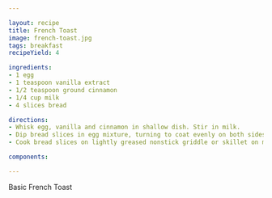 ```yaml
---

layout: recipe
title: French Toast
image: french-toast.jpg
tags: breakfast
recipeYield: 4

ingredients:
- 1 egg
- 1 teaspoon vanilla extract
- 1/2 teaspoon ground cinnamon
- 1/4 cup milk
- 4 slices bread

directions:
- Whisk egg, vanilla and cinnamon in shallow dish. Stir in milk.
- Dip bread slices in egg mixture, turning to coat evenly on both sides.
- Cook bread slices on lightly greased nonstick griddle or skillet on medium heat until cooked through and browned on both sides.

components:

---
```

Basic French Toast
